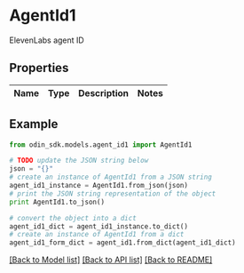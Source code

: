# AgentId1

ElevenLabs agent ID

## Properties

Name | Type | Description | Notes
------------ | ------------- | ------------- | -------------

## Example

```python
from odin_sdk.models.agent_id1 import AgentId1

# TODO update the JSON string below
json = "{}"
# create an instance of AgentId1 from a JSON string
agent_id1_instance = AgentId1.from_json(json)
# print the JSON string representation of the object
print AgentId1.to_json()

# convert the object into a dict
agent_id1_dict = agent_id1_instance.to_dict()
# create an instance of AgentId1 from a dict
agent_id1_form_dict = agent_id1.from_dict(agent_id1_dict)
```
[[Back to Model list]](../README.md#documentation-for-models) [[Back to API list]](../README.md#documentation-for-api-endpoints) [[Back to README]](../README.md)


